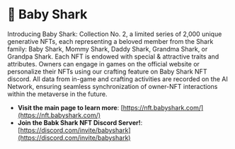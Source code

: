 # 🦈 Baby Shark

Introducing Baby Shark: Collection No. 2, a limited series of 2,000 unique generative NFTs, each representing a beloved member from the Shark family: Baby Shark, Mommy Shark, Daddy Shark, Grandma Shark, or Grandpa Shark. Each NFT is endowed with special & attractive traits and attributes. Owners can engage in games on the official website or personalize their NFTs using our crafting feature on Baby Shark NFT discord. All data from in-game and crafting activities are recorded on the AI Network, ensuring seamless synchronization of owner-NFT interactions within the metaverse in the future.

* **Visit the main page to learn more**: [https://nft.babyshark.com/](https://nft.babyshark.com/)
* **Join the Babk Shark NFT Discord Server!**: [https://discord.com/invite/babyshark](https://discord.com/invite/babyshark)
